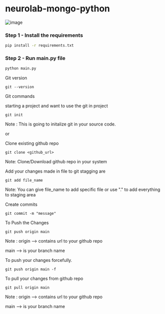 # neurolab-mongo-python

![image](https://user-images.githubusercontent.com/57321948/196933065-4b16c235-f3b9-4391-9cfe-4affcec87c35.png)

### Step 1 - Install the requirements

```bash
pip install -r requirements.txt
```

### Step 2 - Run main.py file

```bash
python main.py
```


Git version
```
git --version
```


Git commands

starting a project and want to use the git in project
```
git init
```
Note : This is going to initalize git in your source code.

or 

Clone existing github repo
```
git clone <github_url>
```
Note: Clone/Download github repo in your system

Add your changes made in file to git stagging are 
```
git add file_name
```
Note: You can give file_name to add specific file or use "." to add everything to staging area

Create commits
``` 
git commit -m "message"
```

To Push the Changes
```
git push origin main
```
Note : origin --> contains url to  your github repo 

main --> is your branch name 

To push  your changes forcefully.
```
git push origin main -f
```

To pull your changes from github repo
```
git pull origin main
```
Note : origin --> contains url to  your github repo 

main --> is your branch name 

